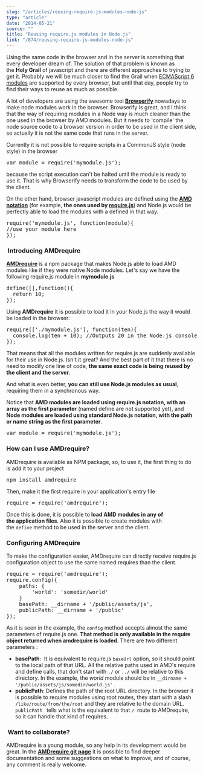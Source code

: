 ```yaml
---
slug: "/articles/reusing-require-js-modules-node-js"
type: "article"
date: "2014-05-21"
source: ""
title: "Reusing require.js modules in Node.js"
link: "/874/reusing-require-js-modules-node-js"
---
```


Using the same code in the browser and in the server is something that every developer dream of. The solution of that problem is known as the <strong>Holy Grail</strong> of javascript and there are different approaches to trying to get it. Probably we will be much closer to find the Grail when <a href="http://www.2ality.com/2013/07/es6-modules.html" target="_blank">ECMAScript 6 modules</a> are supported by every browser, but until that day, people try to find their ways to reuse as much as possible.

A lot of developers are using the awesome tool <strong><a href="http://browserify.org/" target="_blank">Browserify</a> </strong>nowadays to make node modules work in the browser. Browserify is great, and I think that the way of requiring modules in a Node way is much cleaner than the one used in the browser by AMD modules. But it needs to 'compile' the node source code to a browser version in order to be used in the client side, so actually it is not the same code that runs in the server.<!--more-->

Currently it is not possible to require scripts in a CommonJS style (node style) in the browser
<pre class="lang:js decode:true">var module = require('mymodule.js');</pre>
because the script execution can't be halted until the module is ready to use it. That is why Browserify needs to transform the code to be used by the client.

On the other hand, browser javascript modules are defined using the <strong><a href="https://github.com/amdjs/amdjs-api/wiki/AMD" target="_blank">AMD notation</a></strong> (for example, <strong>the ones used by <a href="http://requirejs.org/" target="_blank">require.js</a></strong>) and Node.js would be perfectly able to load the modules with a defined in that way.
<pre class="lang:js decode:true">require('mymodule.js', function(module){
//use your module here
});</pre>
<h3> Introducing AMDrequire</h2>
<strong><a href="https://github.com/arqex/amdrequire" target="_blank">AMDrequire</a> </strong>is a npm package that makes Node.js able to load AMD modules like if they were native Node modules. Let's say we have the following require.js module in <strong>mymodule.js</strong>
<pre class="lang:js decode:true" title="mymodule.js">define([],function(){
  return 10;
});</pre>
Using <strong>AMDrequire</strong> it is possible to load it in your Node.js the way it would be loaded in the browser:
<pre class="lang:js decode:true">require(['./mymodule.js'], function(ten){
  console.log(ten + 10); //Outputs 20 in the Node.js console.
});</pre>
That means that all the modules written for require.js are suddenly available for their use in Node.js. Isn't it great? And the best part of it that there is no need to modify one line of code, <strong>the same exact code is being reused by the client and the server</strong>.

And what is even better, <strong>you can still use Node.js modules as usual</strong>, requiring them in a synchronous way.

Notice that <strong>AMD modules are loaded using require.js notation, with an array as the first parameter</strong> (named define are not supported yet), and <strong>Node modules are loaded using standard Node.js notation, with the path or name string as the first parameter</strong>.
<pre class="lang:js decode:true">var module = require('mymodule.js');</pre>
<h3>How can I use AMDrequire?</h2>
AMDrequire is available as NPM package, so, to use it, the first thing to do is add it to your project
<pre class="lang:default highlight:0 decode:true">npm install amdrequire</pre>
Then, make it the first require in your application's entry file
<pre class="lang:js decode:true">require = require('amdrequire');</pre>
Once this is done, it is possible to<strong> load AMD modules in any of the application files</strong>. Also it is possible to create modules with the <code>define</code> method to be used in the server and the client.
<h3>Configuring AMDrequire</h2>
To make the configuration easier, AMDrequire can directly receive require.js configuration object to use the same named requires than the client.
<pre class="lang:js decode:true">require = require('amdrequire');
require.config({
    paths: {
        'world': 'somedir/world'
    }
    basePath: __dirname + '/public/assets/js',
    publicPath: __dirname + '/public'
});</pre>
As it is seen in the example, the <code>config</code> method accepts almost the same parameters of require.js one. <strong>That method is only available in the require object returned when amdrequire is loaded</strong>. There are two different parameters :
<ul>
	<li><strong>basePath</strong>:  It is equivalent to require.js <code>baseUrl</code> option, so it should point to the local path of that URL. All the relative paths used in AMD's require and define calls, that don't start with <code>./</code> or <code>../</code> will be relative to this directory. In the example, the <em>world</em> module should be in <code>__dirname + '/public/assets/js/somedir/world.js'</code> .</li>
	<li><strong>publicPath</strong>: Defines the path of the root URL directory. In the browser it is possible to require modules using root routes, they start with a slash <code>/like/route/from/the/root</code> and they are relative to the domain URL. <code>publicPath </code> tells what is the equivalent to that <code>/</code>  route to AMDrequire, so it can handle that kind of requires.</li>
</ul>
<h3> Want to collaborate?</h2>
AMDrequire is a young module, so any help in its development would be great. In the <a href="https://github.com/arqex/amdrequire" target="_blank"><strong>AMDrequire git page</strong></a> it is possible to find deeper documentation and some suggestions on what to improve, and of course, any comment is really welcome.